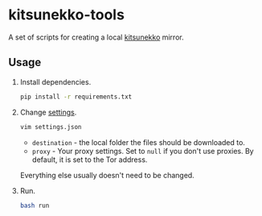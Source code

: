 # kitsunekko-tools

A set of scripts for creating a local [kitsunekko](http://kitsunekko.net/dirlist.php?dir=subtitles/japanese/&sort=date&order=desc) mirror.

## Usage

1) Install dependencies.

    ``` bash
    pip install -r requirements.txt
    ```
2) Change [settings](settings.json).
    
    ``` bash
    vim settings.json
    ```
    
    * `destination` - the local folder the files should be downloaded to.
    * `proxy` - Your proxy settings.
       Set to `null` if you don't use proxies.
       By default, it is set to the Tor address.
    
    Everything else usually doesn't need to be changed.
3) Run.

    ``` bash
    bash run
    ```
